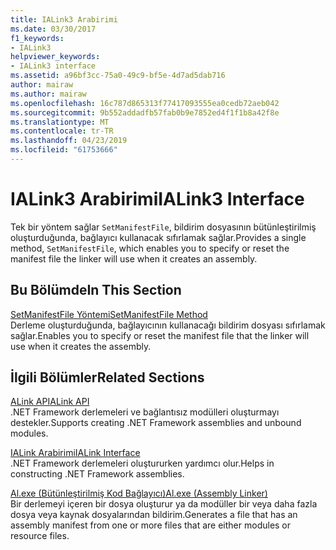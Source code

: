 ```yaml
---
title: IALink3 Arabirimi
ms.date: 03/30/2017
f1_keywords:
- IALink3
helpviewer_keywords:
- IALink3 interface
ms.assetid: a96bf3cc-75a0-49c9-bf5e-4d7ad5dab716
author: mairaw
ms.author: mairaw
ms.openlocfilehash: 16c787d865313f77417093555ea0cedb72aeb042
ms.sourcegitcommit: 9b552addadfb57fab0b9e7852ed4f1f1b8a42f8e
ms.translationtype: MT
ms.contentlocale: tr-TR
ms.lasthandoff: 04/23/2019
ms.locfileid: "61753666"
---
```

# <a name="ialink3-interface"></a><span data-ttu-id="9fa4e-102">IALink3 Arabirimi</span><span class="sxs-lookup"><span data-stu-id="9fa4e-102">IALink3 Interface</span></span>
<span data-ttu-id="9fa4e-103">Tek bir yöntem sağlar `SetManifestFile`, bildirim dosyasının bütünleştirilmiş oluşturduğunda, bağlayıcı kullanacak sıfırlamak sağlar.</span><span class="sxs-lookup"><span data-stu-id="9fa4e-103">Provides a single method, `SetManifestFile`, which enables you to specify or reset the manifest file the linker will use when it creates an assembly.</span></span>  
  
## <a name="in-this-section"></a><span data-ttu-id="9fa4e-104">Bu Bölümde</span><span class="sxs-lookup"><span data-stu-id="9fa4e-104">In This Section</span></span>  
 [<span data-ttu-id="9fa4e-105">SetManifestFile Yöntemi</span><span class="sxs-lookup"><span data-stu-id="9fa4e-105">SetManifestFile Method</span></span>](../../../../docs/framework/unmanaged-api/alink/setmanifestfile-method.md)  
 <span data-ttu-id="9fa4e-106">Derleme oluşturduğunda, bağlayıcının kullanacağı bildirim dosyası sıfırlamak sağlar.</span><span class="sxs-lookup"><span data-stu-id="9fa4e-106">Enables you to specify or reset the manifest file that the linker will use when it creates the assembly.</span></span>  
  
## <a name="related-sections"></a><span data-ttu-id="9fa4e-107">İlgili Bölümler</span><span class="sxs-lookup"><span data-stu-id="9fa4e-107">Related Sections</span></span>  
 [<span data-ttu-id="9fa4e-108">ALink API</span><span class="sxs-lookup"><span data-stu-id="9fa4e-108">ALink API</span></span>](../../../../docs/framework/unmanaged-api/alink/index.md)  
 <span data-ttu-id="9fa4e-109">.NET Framework derlemeleri ve bağlantısız modülleri oluşturmayı destekler.</span><span class="sxs-lookup"><span data-stu-id="9fa4e-109">Supports creating .NET Framework assemblies and unbound modules.</span></span>  
  
 [<span data-ttu-id="9fa4e-110">IALink Arabirimi</span><span class="sxs-lookup"><span data-stu-id="9fa4e-110">IALink Interface</span></span>](../../../../docs/framework/unmanaged-api/alink/ialink-interface.md)  
 <span data-ttu-id="9fa4e-111">.NET Framework derlemeleri oluştururken yardımcı olur.</span><span class="sxs-lookup"><span data-stu-id="9fa4e-111">Helps in constructing .NET Framework assemblies.</span></span>  
  
 [<span data-ttu-id="9fa4e-112">Al.exe (Bütünleştirilmiş Kod Bağlayıcı)</span><span class="sxs-lookup"><span data-stu-id="9fa4e-112">Al.exe (Assembly Linker)</span></span>](../../../../docs/framework/tools/al-exe-assembly-linker.md)  
 <span data-ttu-id="9fa4e-113">Bir derlemeyi içeren bir dosya oluşturur ya da modüller bir veya daha fazla dosya veya kaynak dosyalarından bildirim.</span><span class="sxs-lookup"><span data-stu-id="9fa4e-113">Generates a file that has an assembly manifest from one or more files that are either modules or resource files.</span></span>
